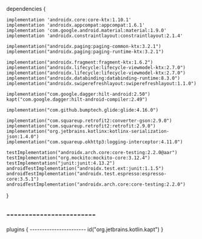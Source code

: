 dependencies {

    implementation 'androidx.core:core-ktx:1.10.1'
    implementation 'androidx.appcompat:appcompat:1.6.1'
    implementation 'com.google.android.material:material:1.9.0'
    implementation 'androidx.constraintlayout:constraintlayout:2.1.4'
 
    implementation("androidx.paging:paging-common-ktx:3.2.1")
    implementation("androidx.paging:paging-runtime-ktx:3.2.1")

    implementation("androidx.fragment:fragment-ktx:1.6.2")
    implementation("androidx.lifecycle:lifecycle-viewmodel-ktx:2.7.0")
    implementation("androidx.lifecycle:lifecycle-viewmodel-ktx:2.7.0")
    implementation("androidx.databinding:databinding-runtime:8.3.0")
    implementation("androidx.swiperefreshlayout:swiperefreshlayout:1.1.0")

    implementation("com.google.dagger:hilt-android:2.50")
    kapt("com.google.dagger:hilt-android-compiler:2.49")

    implementation("com.github.bumptech.glide:glide:4.16.0")

    implementation("com.squareup.retrofit2:converter-gson:2.9.0")
    implementation("com.squareup.retrofit2:retrofit:2.9.0")
    implementation("org.jetbrains.kotlinx:kotlinx-serialization-json:1.4.0")
    implementation("com.squareup.okhttp3:logging-interceptor:4.11.0")

    testImplementation("androidx.arch.core:core-testing:2.2.0@aar")
    testImplementation("org.mockito:mockito-core:3.12.4")
    testImplementation("junit:junit:4.13.2")
    androidTestImplementation("androidx.test.ext:junit:1.1.5")
    androidTestImplementation("androidx.test.espresso:espresso-core:3.5.1")
    androidTestImplementation("androidx.arch.core:core-testing:2.2.0")

}


## ------------------------
plugins {
    -----------------------
    id("org.jetbrains.kotlin.kapt")
}
